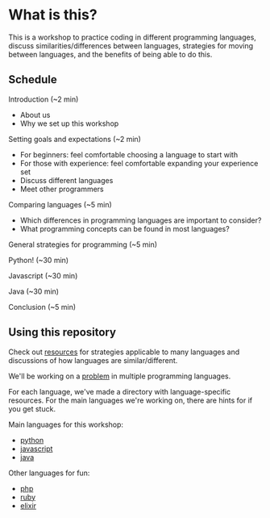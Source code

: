 # What is this?
This is a workshop to practice coding in different programming languages, discuss similarities/differences between languages, strategies for moving between languages, and the benefits of being able to do this.

## Schedule
Introduction (~2 min)
- About us
- Why we set up this workshop

Setting goals and expectations (~2 min)
- For beginners: feel comfortable choosing a language to start with
- For those with experience: feel comfortable expanding your experience set
- Discuss different languages
- Meet other programmers

Comparing languages (~5 min)
- Which differences in programming languages are important to consider?
- What programming concepts can be found in most languages?

General strategies for programming (~5 min)

Python! (~30 min)

Javascript (~30 min)

Java (~30 min)

Conclusion (~5 min)

## Using this repository
Check out [resources](resources) for strategies applicable to many languages and discussions of how languages are similar/different.

We'll be working on a [problem](problem) in multiple programming languages.

For each language, we've made a directory with language-specific resources. For the main languages we're working on, there are hints for if you get stuck.

Main languages for this workshop:
- [python](python)
- [javascript](javascript)
- [java](java)

Other languages for fun:
- [php](php)
- [ruby](ruby)
- [elixir](elixir)

